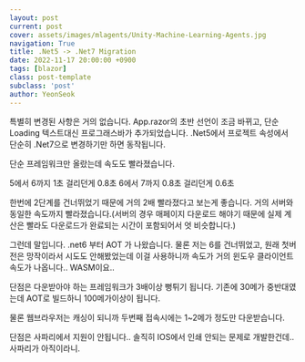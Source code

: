 ```yaml
---
layout: post
current: post
cover: assets/images/mlagents/Unity-Machine-Learning-Agents.jpg
navigation: True
title: .Net5 -> .Net7 Migration
date: 2022-11-17 20:00:00 +0900
tags: [blazor]
class: post-template
subclass: 'post'
author: YeonSeok
---
```


특별히 변경된 사항은 거의 없습니다. 
App.razor의 초반 선언이 조금 바뀌고, 단순 Loading 텍스트대신 프로그래스바가 추가되었습니다. 
.Net5에서 프로젝트 속성에서 단순히 .Net7으로 변경하기만 하면 동작됩니다. 

단순 프레임워크만 올랐는데 속도도 빨라졌습니다. 

5에서 6까지 1초 걸리던게 0.8초
6에서 7까지 0.8초 걸리던게 0.6초

한번에 2단계를 건너뛰었기 때문에 거의 2배 빨라졌다고 보는게 좋습니다. 
거의 서버와 동일한 속도까지 빨라졌습니다.(서버의 경우 매페이지 다운로드 해야기 때문에 
실제 계산은 빨라도 다운로드가 완료되는 시간이 포함되어서 엇 비슷합니다.)

그런데 말입니다. 
.net6 부터 AOT 가 나왔습니다. 물론 저는 6를 건너뛰었고, 원래 첫버전은 망작이라서 시도도 안해봤었는데
이걸 사용하니까 속도가 거의 윈도우 클라이언트속도가 나옵니다.. WASM이요..

단점은 다운받아야 하는 프레임워크가 3배이상 뻥튀기 됩니다. 기존에 30메가 중반대였는데
AOT로 빌드하니 100메가이상이 됩니다. 

물론 웹브라우저는 캐싱이 되니까 두번째 접속시에는 1~2메가 정도만 다운받습니다. 

단점은 사파리에서 지원이 안됩니다.. 
솔직히 IOS에서 인쇄 안되는 문제로 개발한건데.. 사파리가 아직이라니.
